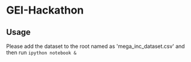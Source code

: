 # GEI-Hackathon

## Usage
Please add the dataset to the root named as 'mega_inc_dataset.csv' and then run `ipython notebook &`
